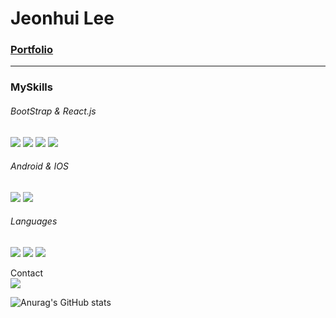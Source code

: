 Jeonhui Lee
============
### [Portfolio](https://Jeonhui.github.io/portfolio)
***



### MySkills
###### BootStrap & React.js
<img src="https://img.shields.io/badge/HTML5-E34F26?style=flat-square&logo=HTML5&logoColor=white"/></a>
 <img src="https://img.shields.io/badge/CSS3-1572B6?style=flat-square&logo=CSS3&logoColor=white"/></a>
 <img src="https://img.shields.io/badge/JavaScript-F7DF1E?style=flat-square&logo=JavaScript&logoColor=white"/></a>
 <img src="https://img.shields.io/badge/React.js-1E8CBE?style=flat-square&logo=JavaScript&logoColor=white"/></a>

###### Android & IOS
<img src="https://img.shields.io/badge/Java-007396?style=flat-square&logo=Java&logoColor=white"/></a>
<img src="https://img.shields.io/badge/Swift-F05138?style=flat-square&logo=Swift&logoColor=white"/></a>

###### Languages
<img src="https://img.shields.io/badge/C-00599C?style=flat-square&logo=C&logoColor=white"/></a>
<img src="https://img.shields.io/badge/C++-00599C?style=flat-square&logo=C%2B%2B&logoColor=white"/></a>
<img src="https://img.shields.io/badge/Python-00599C?style=flat-square&logo=Python&logoColor=white"/></a>

Contact   
<img src="https://img.shields.io/badge/l06094@gmail.com-EA4335?style=flat-square&logo=Gmail&logoColor=white"/></a>
 
  
![Anurag's GitHub stats](https://github-readme-stats.vercel.app/api?username=Jeonhui&show_icons=true&theme=apprentice)




